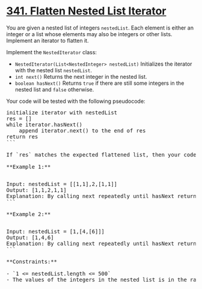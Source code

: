 # [341. Flatten Nested List Iterator](https://leetcode.com/problems/flatten-nested-list-iterator/description/)

You are given a nested list of integers `nestedList`. Each element is either an integer or a list whose elements may also be integers or other lists. Implement an iterator to flatten it.

Implement the `NestedIterator` class:

-   `NestedIterator(List<NestedInteger> nestedList)` Initializes the iterator with the nested list `nestedList`.
-   `int next()` Returns the next integer in the nested list.
-   `boolean hasNext()` Returns `true` if there are still some integers in the nested list and `false` otherwise.

Your code will be tested with the following pseudocode:

<pre style="display: block;">initialize iterator with nestedList
res = []
while iterator.hasNext()
    append iterator.next() to the end of res
return res
```

If `res` matches the expected flattened list, then your code will be judged as correct.

**Example 1:** 

<pre style="display: block;">Input: nestedList = [[1,1],2,[1,1]]
Output: [1,1,2,1,1]
Explanation: By calling next repeatedly until hasNext returns false, the order of elements returned by next should be: [1,1,2,1,1].
```

**Example 2:** 

<pre style="display: block;">Input: nestedList = [1,[4,[6]]]
Output: [1,4,6]
Explanation: By calling next repeatedly until hasNext returns false, the order of elements returned by next should be: [1,4,6].
```

**Constraints:** 

- `1 <= nestedList.length <= 500`
- The values of the integers in the nested list is in the range `[-10^6, 10^6]`.
